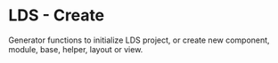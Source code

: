# LDS - Create
Generator functions to initialize LDS project, or create new component, module, base, helper, layout or view.
